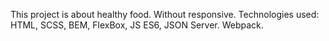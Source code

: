 This project is about healthy food. Without responsive.
Technologies used: HTML, SCSS, BEM, FlexBox, JS ES6, JSON Server. Webpack.
